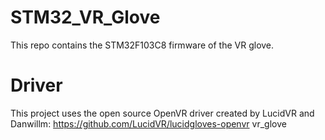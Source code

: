 # STM32_VR_Glove
This repo contains the STM32F103C8 firmware of the VR glove. 
# Driver
This project uses the open source OpenVR driver created by LucidVR and Danwillm: https://github.com/LucidVR/lucidgloves-openvr
vr_glove
